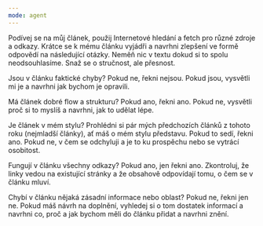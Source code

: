 ```yaml
---
mode: agent
---
```

Podívej se na můj článek, použij Internetové hledání a fetch pro různé zdroje a odkazy. Krátce se k mému článku vyjádři a navrhni zlepšení ve formě odpovědí na následující otázky. Neměň nic v textu dokud si to spolu neodsouhlasíme. Snaž se o stručnost, ale přesnost.

Jsou v článku faktické chyby?
Pokud ne, řekni nejsou. Pokud jsou, vysvětli mi je a navrhni jak bychom je opravili.

Má článek dobré flow a strukturu?
Pokud ano, řekni ano. Pokud ne, vysvětli proč si to myslíš a navrhni, jak to udělat lépe.

Je článek v mém stylu?
Prohlédni si pár mých předchozích článků z tohoto roku (nejmladší články), ať máš o mém stylu představu. Pokud to sedí, řekni ano. Pokud ne, v čem se odchyluji a je to ku prospěchu nebo se vytrácí osobitost.

Fungují v článku všechny odkazy?
Pokud ano, jen řekni ano. Zkontroluj, že linky vedou na existující stránky a že obsahově odpovídají tomu, o čem se v článku mluví.

Chybí v článku nějaká zásadní informace nebo oblast?
Pokud ne, řekni jen ne. Pokud máš návrh na doplnění, vyhledej si o tom dostatek informací a navrhni co, proč a jak bychom měli do článku přidat a navrhni znění.
